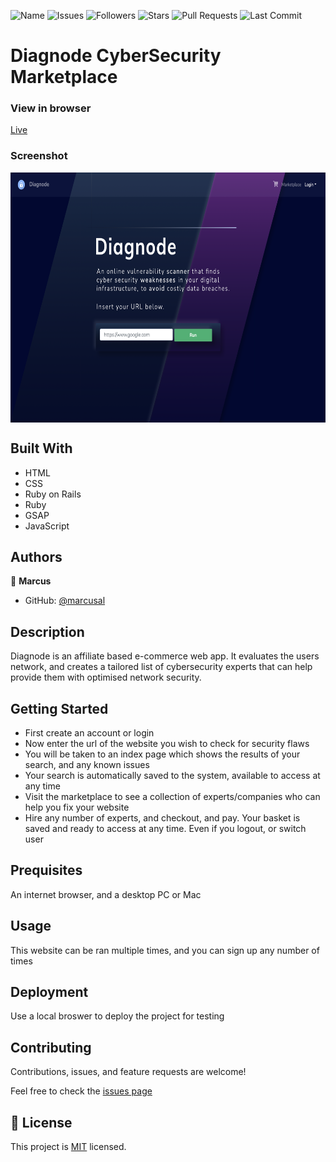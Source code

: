 ![Name](https://img.shields.io/badge/Marcus-Developer-red?style=for-the-badge)
![Issues](https://img.shields.io/github/issues/marcusal/cyber_city?style=for-the-badge)
![Followers](https://img.shields.io/github/followers/marcusal?style=for-the-badge)
![Stars](https://img.shields.io/github/stars/marcusal?style=for-the-badge)
![Pull Requests](https://img.shields.io/github/issues-pr/marcusal/cyber_city?style=for-the-badge)
![Last Commit](https://img.shields.io/github/last-commit/marcusal/cyber_city?/main?style=for-the-badge)


# Diagnode CyberSecurity Marketplace


### View in browser
[Live](http://www.diagnode.co.uk/)

### Screenshot
<img align="center" alt="Screenshot" height="400px" src="Screenshot 2021-06-17 at 15.38.38.png"/>

## Built With

- HTML
- CSS
- Ruby on Rails
- Ruby
- GSAP
- JavaScript

## Authors

👤 **Marcus**

- GitHub: [@marcusal](https://github.com/marcusal)

## Description

Diagnode is an affiliate based e-commerce web app. It evaluates the users network, and creates a tailored list of cybersecurity experts that can help provide them with optimised network security. 

## Getting Started

- First create an account or login
- Now enter the url of the website you wish to check for security flaws
- You will be taken to an index page which shows the results of your search, and any known issues
- Your search is automatically saved to the system, available to access at any time
- Visit the marketplace to see a collection of experts/companies who can help you fix your website
- Hire any number of experts, and checkout, and pay. Your basket is saved and ready to access at any time. Even if you logout, or switch user

## Prequisites

An internet browser, and a desktop PC or Mac

## Usage

This website can be ran multiple times, and you can sign up any number of times

## Deployment

Use a local broswer to deploy the project for testing

## Contributing

Contributions, issues, and feature requests are welcome!

Feel free to check the [issues page](https://github.com/marcusal/sakoiwebsite/issues)

## 📝 License

This project is [MIT](LICENSE) licensed.
